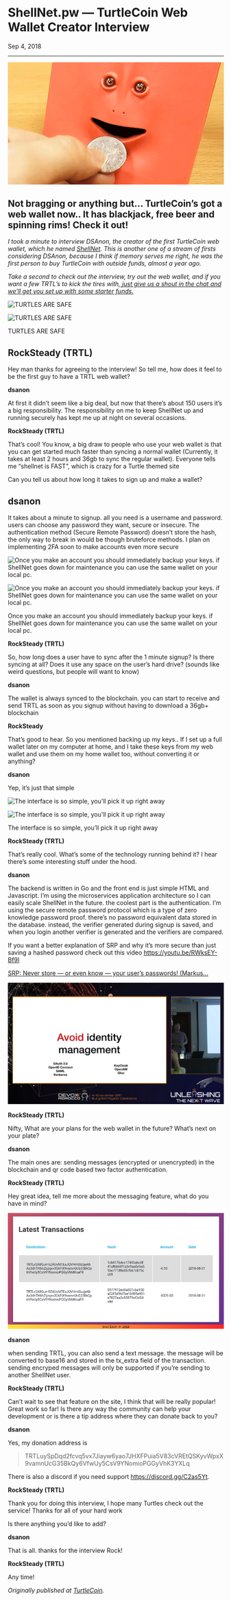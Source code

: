 # ShellNet.pw — TurtleCoin Web Wallet Creator Interview

Sep 4, 2018

---

![](./images/0_V0dkDetx9PohV-O.gif)

## Not bragging or anything but… TurtleCoin’s got a web wallet now.. It has blackjack, free beer and spinning rims! Check it out!

_I took a minute to interview DSAnon, the creator of the first TurtleCoin web wallet, which he named_ [_ShellNet_](https://shellnet.pw/)_. This is another one of a stream of firsts considering DSAnon, because I think if memory serves me right, he was the first person to buy TurtleCoin with outside funds, almost a year ago._

_Take a second to check out the interview, try out the web wallet, and if you want a few TRTL’s to kick the tires with,_[ _just give us a shout in the chat and we’ll get you set up with some starter funds._](http://chat.turtlecoin.lol/)

![TURTLES ARE SAFE](https://miro.medium.com/freeze/max/60/0*_661oumpwTm6fIC0.gif?q=20)

![TURTLES ARE SAFE](https://miro.medium.com/max/1360/0*_661oumpwTm6fIC0.gif)

TURTLES ARE SAFE

## **RockSteady (TRTL)**

Hey man thanks for agreeing to the interview! So tell me, how does it feel to be the first guy to have a TRTL web wallet?

**dsanon**

At first it didn’t seem like a big deal, but now that there’s about 150 users it’s a big responsibility. The responsibility on me to keep ShellNet up and running securely has kept me up at night on several occasions.

**RockSteady (TRTL)**

That’s cool! You know, a big draw to people who use your web wallet is that you can get started much faster than syncing a normal wallet (Currently, it takes at least 2 hours and 36gb to sync the regular wallet). Everyone tells me “shellnet is FAST”, which is crazy for a Turtle themed site

Can you tell us about how long it takes to sign up and make a wallet?

## **dsanon**

It takes about a minute to signup. all you need is a username and password. users can choose any password they want, secure or insecure. The authentication method (Secure Remote Password) doesn’t store the hash, the only way to break in would be though bruteforce methods. I plan on implementing 2FA soon to make accounts even more secure

![Once you make an account you should immediately backup your keys. if ShellNet goes down for maintenance you can use the same wallet on your local pc.](https://miro.medium.com/max/60/0*VZ0GyLaqVP3kT3gG.png?q=20)

![Once you make an account you should immediately backup your keys. if ShellNet goes down for maintenance you can use the same wallet on your local pc.](https://miro.medium.com/max/1400/0*VZ0GyLaqVP3kT3gG.png)

Once you make an account you should immediately backup your keys. if ShellNet goes down for maintenance you can use the same wallet on your local pc.

**RockSteady (TRTL)**

So, how long does a user have to sync after the 1 minute signup? Is there syncing at all? Does it use any space on the user’s hard drive? (sounds like weird questions, but people will want to know)

**dsanon**

The wallet is always synced to the blockchain. you can start to receive and send TRTL as soon as you signup without having to download a 36gb+ blockchain

**RockSteady**

That’s good to hear. So you mentioned backing up my keys.. If I set up a full wallet later on my computer at home, and I take these keys from my web wallet and use them on my home wallet too, without converting it or anything?

**dsanon**

Yep, it’s just that simple

![The interface is so simple, you'll pick it up right away](https://miro.medium.com/max/60/0*0XUPxSjT5BnNjL6k.png?q=20)

![The interface is so simple, you'll pick it up right away](https://miro.medium.com/max/1400/0*0XUPxSjT5BnNjL6k.png)

The interface is so simple, you’ll pick it up right away

**RockSteady (TRTL)**

That’s really cool. What’s some of the technology running behind it? I hear there’s some interesting stuff under the hood.

**dsanon**

The backend is written in Go and the front end is just simple HTML and Javascript. I’m using the microservices application architecture so I can easily scale ShellNet in the future. the coolest part is the authentication. I’m using the secure remote password protocol which is a type of zero knowledge password proof. there’s no password equivalent data stored in the database. instead, the verifier generated during signup is saved, and when you login another verifier is generated and the verifiers are compared.

If you want a better explanation of SRP and why it’s more secure than just saving a hashed password check out this video <https://youtu.be/RWksEY-Bf9I>

[SRP: Never store — or even know — your user’s passwords! (Markus…](https://youtu.be/RWksEY-Bf9I)

![](./images/0r9tge0oyCDUVGsiv.jpg)

**RockSteady (TRTL)**

Nifty, What are your plans for the web wallet in the future? What’s next on your plate?

**dsanon**

The main ones are: sending messages (encrypted or unencrypted) in the blockchain and qr code based two factor authentication.

**RockSteady (TRTL)**

Hey great idea, tell me more about the messaging feature, what do you have in mind?

![](./images/0yJdaoTUU6P6De_T9.png)

**dsanon**

when sending TRTL, you can also send a text message. the message will be converted to base16 and stored in the tx\_extra field of the transaction. sending encryped messages will only be supported if you’re sending to another ShellNet user.

**RockSteady (TRTL)**

Can’t wait to see that feature on the site, I think that will be really popular! Great work so far! Is there any way the community can help your development or is there a tip address where they can donate back to you?

**dsanon**

Yes, my donation address is

> TRTLuySpDqd2fcvq5vx7Jiayw6yao7JHXFPuia5V83cVREtQSKyvWpxX9vamnUcG35BkQy6VfwUy5CsV9YNomioPGGyVhK3YXLq

There is also a discord if you need support <https://discord.gg/C2as5Yt>.

**RockSteady (TRTL)**

Thank you for doing this interview, I hope many Turtles check out the service! Thanks for all of your hard work

Is there anything you’d like to add?

**dsanon**

That is all. thanks for the interview Rock!

**RockSteady (TRTL)**

Any time!

_Originally published at_ [_TurtleCoin_](http://blog.turtlecoin.lol/archives/shellnet-pw-turtlecoin-web-wallet-creator-interview/)_._